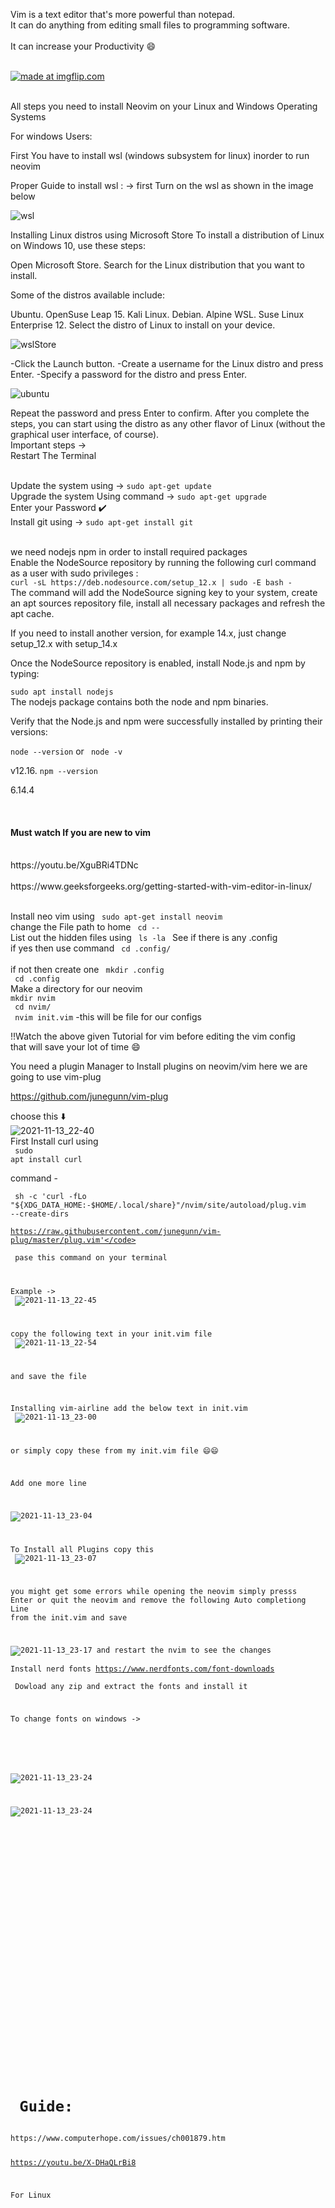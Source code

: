 
Vim is a text editor that's more powerful than notepad. 
<br>
It can do anything from editing small files to programming software. 
<br> <br>
It can increase your Productivity 😄

<br>
<div>
<a href="https://imgflip.com/i/5u1uh9"><img src="https://i.imgflip.com/5u1uh9.jpg" title="made at imgflip.com"/></a><div><a href="https://imgflip.com/memegenerator"></a></div>

<br>


All steps you need to install Neovim on your Linux and Windows Operating Systems

For windows Users:

First You have to install wsl (windows subsystem for linux) inorder to run neovim 

Proper Guide to install wsl  : 
-> first Turn on the  wsl as shown in the image below

![wsl](https://user-images.githubusercontent.com/86479387/141649129-95885ed6-e9bd-46e2-b05f-f140d32b6086.png)

Installing Linux distros using Microsoft Store
To install a distribution of Linux on Windows 10, use these steps:

Open Microsoft Store.
Search for the Linux distribution that you want to install.

Some of the distros available include:

Ubuntu.
OpenSuse Leap 15.
Kali Linux.
Debian.
Alpine WSL.
Suse Linux Enterprise 12.
Select the distro of Linux to install on your device.


![wslStore](https://user-images.githubusercontent.com/86479387/141649593-279ffe94-48ad-48ad-80e6-9af549d326e5.png)

-Click the Launch button.
-Create a username for the Linux distro and press Enter.
-Specify a password for the distro and press Enter.


![ubuntu](https://user-images.githubusercontent.com/86479387/141649882-119d7de8-a884-43e1-a308-998adba28cf0.png)


Repeat the password and press Enter to confirm.
After you complete the steps, you can start using the distro as any other flavor of Linux (without the graphical user interface, of course).
<br>
Important steps -> 
<br>
Restart The Terminal 


<br>
Update the system using -> <code>sudo apt-get update</code> 
<br>
Upgrade the system Using command -> <code>sudo apt-get upgrade</code>
<br>
Enter your Password ✔️
<br>
Install git using -> <code>sudo apt-get install git</code>

<p > <br>we need nodejs  npm in order to install required packages 
 <br> 
  Enable the NodeSource repository by running the following curl command as a user with sudo privileges :
<br>
  <code>curl -sL https://deb.nodesource.com/setup_12.x | sudo -E bash -</code>
<br>
The command will add the NodeSource signing key to your system, create an apt sources repository file, install all necessary packages and refresh the apt cache.

If you need to install another version, for example 14.x, just change setup_12.x with setup_14.x

Once the NodeSource repository is enabled, install Node.js and npm by typing:

  <code>sudo apt install nodejs</code>
<br>
The nodejs package contains both the node and npm binaries.

Verify that the Node.js and npm were successfully installed by printing their versions:

  <code>node --version</code> or <code> node -v</code>

v12.16.
  <code>npm --version</code>

6.14.4

  
  <br></p>
   <h4> Must watch If you are new to vim </h4>
 <br>
 https://youtu.be/XguBRi4TDNc
 <br>
 <br>
 https://www.geeksforgeeks.org/getting-started-with-vim-editor-in-linux/
 <br>
 
  <br> 
  
  <p> Install neo vim using <code> sudo apt-get install neovim</code>
 <br> change the File path to home  <code > cd -- </code>
 <br> List out the hidden files using <code> ls -la </code>
 See if there is any .config  <br>if yes  then use command <code> cd .config/ </code></br>  <br>if not  
 then create  one <code> mkdir .config</code> <br>
 <code> cd .config </code> <br>
 Make a directory for our neovim <br>
 <code>mkdir nvim</code> <br>
 <code> cd nvim/</code>
 <br>
 <code> nvim init.vim</code>
 -this will be file for our configs 
 
 !!Watch the above given Tutorial for vim before editing the vim config <br>
 that will save your lot of time 😄
 
 <div> <p> You need a plugin Manager to Install plugins on neovim/vim
 here we are going to use  vim-plug 
 
 https://github.com/junegunn/vim-plug 
 
 choose this ⬇️<br>
 ![2021-11-13_22-40](https://user-images.githubusercontent.com/86479387/141652714-3a2b7816-e447-473a-9d43-dbc6e5164af5.png)
<br>
 First Install curl using 
 <br><code> sudo apt install curl</code>
 
 
 command -
 <br>
 
 
 <code> sh -c 'curl -fLo "${XDG_DATA_HOME:-$HOME/.local/share}"/nvim/site/autoload/plug.vim --create-dirs \
 https://raw.githubusercontent.com/junegunn/vim-plug/master/plug.vim'</code>
 <br>
 pase this command on your terminal 
 <br>
 
 Example -> 
<br> 
 ![2021-11-13_22-45](https://user-images.githubusercontent.com/86479387/141652887-e2463098-5af4-4927-81eb-65c32796dfa9.png)
<br>

 copy the following text in your init.vim file 
 <br> 
 ![2021-11-13_22-54](https://user-images.githubusercontent.com/86479387/141653217-66a327ba-28ff-4af2-becc-53b68851c6c5.png)
 
 and save the file <br>
 
 Installing vim-airline
 add the below text in init.vim
 <br>
 ![2021-11-13_23-00](https://user-images.githubusercontent.com/86479387/141653378-c9e95b20-90b0-4c74-869d-8287e4462596.png)
 
 or simply copy these from my init.vim file 😄😄<br>
 
Add one more line <br>
 
 ![2021-11-13_23-04](https://user-images.githubusercontent.com/86479387/141653470-991cee54-5a99-4c01-8e5b-6f33626e6437.png)
 
 To Install all Plugins 
 copy this 
 <br>
 ![2021-11-13_23-07](https://user-images.githubusercontent.com/86479387/141653675-2cc8e038-0adb-492d-94a3-6c278e2c46a1.png)
<br>
 
 you might get some errors while opening the neovim 
 simply presss Enter or quit the neovim and remove the following Auto completiong Line
  from the init.vim and save <br>

 ![2021-11-13_23-17](https://user-images.githubusercontent.com/86479387/141653861-7e01f87d-7032-4cc2-95c2-9736c4a9fc0e.png)
 and restart the nvim to see the changes 
 <br>
 Install nerd fonts 
 https://www.nerdfonts.com/font-downloads <br>
 Dowload any zip and extract the fonts and install it 
 <br>
 
 To change fonts on windows ->
 
 <br>
 
 ![2021-11-13_23-24](https://user-images.githubusercontent.com/86479387/141654087-aa7cbfc8-92ef-4094-a51f-752639052ebb.png)
 


![2021-11-13_23-24](https://user-images.githubusercontent.com/86479387/141654242-cd337a79-c23e-4490-8e7b-137059fe21b7.png)


<br>
 
 
 
<br>
 
 <br>

 <br>

 <br>
 
 
 <br>
 
 
 
 <br>
 
 <br> 
 
 

</p>



  <h1> Guide: </h1>
https://www.computerhope.com/issues/ch001879.htm

https://youtu.be/X-DHaQLrBi8 



For Linux 

